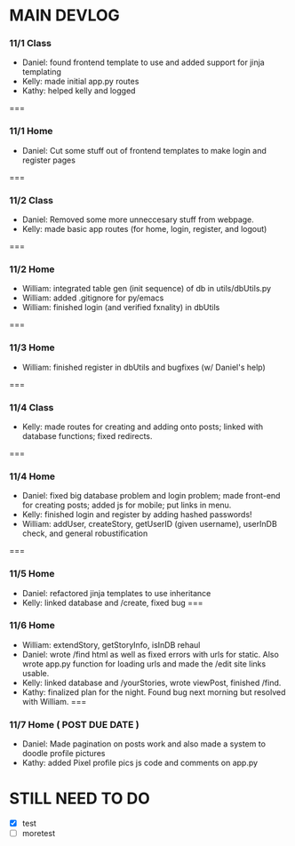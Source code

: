 # MAIN DEVLOG

### 11/1 Class
- Daniel: found frontend template to use and added support for jinja templating
- Kelly: made initial app.py routes
- Kathy: helped kelly and logged

===

### 11/1 Home
- Daniel: Cut some stuff out of frontend templates to make login and register pages

===

### 11/2 Class
- Daniel: Removed some more unneccesary stuff from webpage.
- Kelly: made basic app routes (for home, login, register, and logout)

===

### 11/2 Home
- William: integrated table gen (init sequence) of db in utils/dbUtils.py
- William: added .gitignore for py/emacs
- William: finished login (and verified fxnality) in dbUtils

===

### 11/3 Home
- William: finished register in dbUtils and bugfixes (w/ Daniel's help)

===

### 11/4 Class
- Kelly: made routes for creating and adding onto posts; linked with database functions; fixed redirects.

===

### 11/4 Home
- Daniel: fixed big database problem and login problem; made front-end for creating posts; added js for mobile; put links in menu.
- Kelly: finished login and register by adding hashed passwords!
- William: addUser, createStory, getUserID (given username), userInDB check, and general robustification

===


### 11/5 Home
- Daniel: refactored jinja templates to use inheritance
- Kelly: linked database and /create, fixed bug
===

### 11/6 Home
- William: extendStory, getStoryInfo, isInDB rehaul
- Daniel: wrote /find html as well as fixed errors with urls for static. Also wrote app.py function for loading urls and made the /edit site links usable.
- Kelly: linked database and /yourStories, wrote viewPost, finished /find.
- Kathy: finalized plan for the night. Found bug next morning but resolved with William.
===

### 11/7 Home ( POST DUE DATE )
- Daniel: Made pagination on posts work and also made a system to doodle profile pictures
- Kathy: added Pixel profile pics js code and comments on app.py

# STILL NEED TO DO

- [x] test
- [ ] moretest
